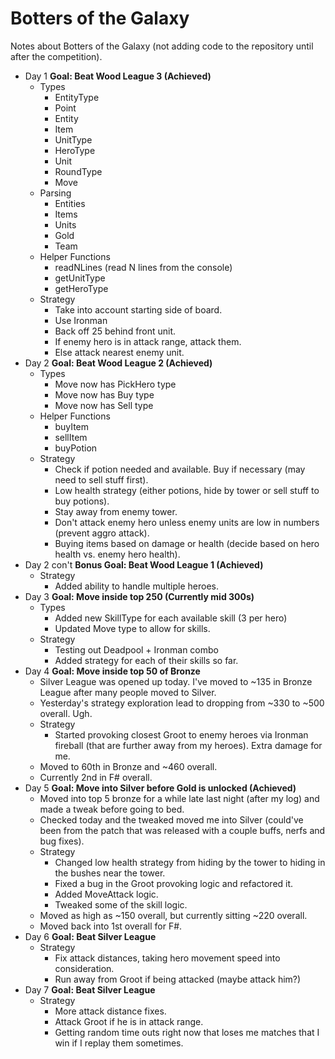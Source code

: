 Botters of the Galaxy
=====================

Notes about Botters of the Galaxy (not adding code to the repository until after the competition).

* Day 1 **Goal: Beat Wood League 3 (Achieved)**
   * Types
      * EntityType
      * Point
      * Entity
      * Item
      * UnitType
      * HeroType
      * Unit
      * RoundType
      * Move
   * Parsing
      * Entities
      * Items
      * Units
      * Gold
      * Team
   * Helper Functions
      * readNLines (read N lines from the console)
      * getUnitType
      * getHeroType
    * Strategy
      * Take into account starting side of board.
      * Use Ironman
      * Back off 25 behind front unit.
      * If enemy hero is in attack range, attack them.
      * Else attack nearest enemy unit.
* Day 2 **Goal: Beat Wood League 2 (Achieved)**
  * Types
    * Move now has PickHero type
    * Move now has Buy type
    * Move now has Sell type
  * Helper Functions
    * buyItem
    * sellItem
    * buyPotion
  * Strategy
    * Check if potion needed and available. Buy if necessary (may need to sell stuff first).
    * Low health strategy (either potions, hide by tower or sell stuff to buy potions).
    * Stay away from enemy tower.
    * Don't attack enemy hero unless enemy units are low in numbers (prevent aggro attack).
    * Buying items based on damage or health (decide based on hero health vs. enemy hero health).
* Day 2 con't **Bonus Goal: Beat Wood League 1 (Achieved)**
  * Strategy
    * Added ability to handle multiple heroes.
* Day 3 **Goal: Move inside top 250 (Currently mid 300s)**
  * Types
    * Added new SkillType for each available skill (3 per hero)
    * Updated Move type to allow for skills.
  * Strategy
    * Testing out Deadpool + Ironman combo
    * Added strategy for each of their skills so far.
* Day 4 **Goal: Move inside top 50 of Bronze**
  * Silver League was opened up today. I've moved to ~135 in Bronze League after many people moved to Silver.
  * Yesterday's strategy exploration lead to dropping from ~330 to ~500 overall. Ugh.
  * Strategy
    * Started provoking closest Groot to enemy heroes via Ironman fireball (that are further away from my heroes). Extra damage for me.
  * Moved to 60th in Bronze and ~460 overall. 
  * Currently 2nd in F# overall.
* Day 5 **Goal: Move into Silver before Gold is unlocked (Achieved)**
  * Moved into top 5 bronze for a while late last night (after my log) and made a tweak before going to bed.
  * Checked today and the tweaked moved me into Silver (could've been from the patch that was released with a couple buffs, nerfs and bug fixes).
  * Strategy
    * Changed low health strategy from hiding by the tower to hiding in the bushes near the tower.
    * Fixed a bug in the Groot provoking logic and refactored it.
    * Added MoveAttack logic.
    * Tweaked some of the skill logic.
  * Moved as high as ~150 overall, but currently sitting ~220 overall.
  * Moved back into 1st overall for F#.
* Day 6 **Goal: Beat Silver League**
  * Strategy
    * Fix attack distances, taking hero movement speed into consideration.
    * Run away from Groot if being attacked (maybe attack him?)
* Day 7 **Goal: Beat Silver League**
  * Strategy
    * More attack distance fixes.
    * Attack Groot if he is in attack range.
    * Getting random time outs right now that loses me matches that I win if I replay them sometimes.
